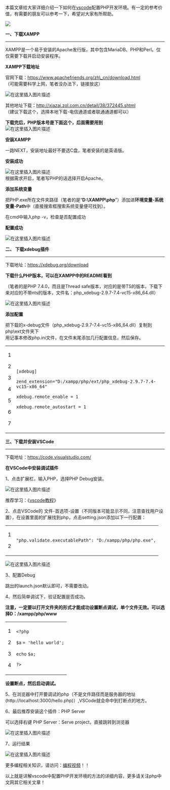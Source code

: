 本篇文章给大家详细介绍一下如何在[vscode](https://www.php.cn/tool/vscode/)配置PHP开发环境。有一定的参考价值，有需要的朋友可以参考一下，希望对大家有所帮助。

![](https://img.php.cn/upload/article/000/000/024/606c3ffb8a7ab407.jpg)

**一、下载XAMPP**

___

XAMPP是一个易于安装的Apache发行版，其中包含MariaDB、PHP和Perl。仅仅需要下载并启动安装程序。  

**XAMPP下载地址**

官网下载：https://www.apachefriends.org/zh\_cn/download.html  
（可能需要科学上网，笔者没办法下，链接放这）

![在这里插入图片描述](https://img.php.cn/upload/article/000/000/024/d21e43fdf7ad207d814b4664307447d3-0.png)

其他地址下载：http://xiazai.zol.com.cn/detail/38/372445.shtml  
（建议下载这个，选择本地下载-电信通道或者联通通道都可以）

**下载完后，PHP版本号是下面这个，后面需要用到**  
![在这里插入图片描述](https://img.php.cn/upload/article/000/000/024/e4b75cebbbbd89aeb5b11d0aabae1d9d-1.png)

**安装XAMPP**

一路NEXT，安装地址最好不要选C盘，笔者安装的是英语版。

**安装成功**

![在这里插入图片描述](https://img.php.cn/upload/article/000/000/024/e4b75cebbbbd89aeb5b11d0aabae1d9d-2.png)  
根据需求开启，笔者写PHP的话选择开启Apache。

**添加系统变量**

把PHP.exe所在文件夹路径（笔者的是“**D:\\XAMPP\\php**”）添加进**环境变量-系统变量-Path**中（直接搜索框搜索系统变量便可找到）。

在cmd中输入php -v，检查是否配置成功

**配置成功**

![在这里插入图片描述](https://img.php.cn/upload/article/000/000/024/d9805bb7a5d00efdfee654d8d8c86851-3.png)

**二、 下载xdebug插件**

___

下载地址：https://xdebug.org/download

**下载什么PHP版本，可以在XAMPP中的README看到**  

（笔者的是PHP 7.4.0，而且是Thread safe版本，对应的是带TS的版本，下载下来对应的不带nts的版本，文件名：php\_xdebug-2.9.7-7.4-vc15-x86\_64.dll）

![在这里插入图片描述](https://img.php.cn/upload/article/000/000/024/d9805bb7a5d00efdfee654d8d8c86851-4.png)  

**添加配置**

把下载的x-debug文件（php\_xdebug-2.9.7-7.4-vc15-x86\_64.dll）复制到php\\ext文件夹下  
用记事本修改php.ini文件，在文件末尾添加几行配置信息，然后保存。

<table><tbody><tr><td><p>1</p><p>2</p><p>3</p><p>4</p><p>5</p><p>6</p><p>7</p></td><td><div><p><code>[xdebug]</code></p><p><code>zend_extension=</code><code>"D:/xampp/php/ext/php_xdebug-2.9.7-7.4-vc15-x86_64"</code></p><p><code>xdebug.remote_enable = 1</code></p><p><code>xdebug.remote_autostart = 1</code></p></div></td></tr></tbody></table>

**三、下载并安装VSCode**

___

下载地址：https://code.visualstudio.com/  

**在VSCode中安装调试插件**

1、点击扩展栏，输入PHP，选择PHP Debug安装。

![在这里插入图片描述](https://img.php.cn/upload/article/000/000/024/c6999b80ef1e766a23333c417b61dfed-5.png)

推荐学习：《[vscode教程](https://www.php.cn/tool/vscode/)》

2、点击VSCode的 文件-首选项-设置（不同版本可能显示不同，注意查找用户设置），在设置里面的扩展找到php，点击setting.json添加以下一行配置：

<table><tbody><tr><td><p>1</p><p>2</p></td><td><div><p><code>"php.validate.executablePath"</code><code>: </code><code>"D:/xampp/php/php.exe"</code><code>,</code></p></div></td></tr></tbody></table>

![在这里插入图片描述](https://img.php.cn/upload/article/000/000/024/c6999b80ef1e766a23333c417b61dfed-6.png)

3、配置Debug

跳出的launch.json默认即可，不需要改动。

4、然后简单调试下，验证配置是否成功。

**注意，一定要以打开文件夹的形式才能成功设置断点调试，单个文件无效。可以选择D：/xampp/php/www**

<table><tbody><tr><td><p>1</p><p>2</p><p>3</p><p>4</p></td><td><div><p><code>&lt;?php</code></p><p><code>$a</code> <code>= </code><code>'hello world'</code><code>;</code></p><p><code>echo</code> <code>$a</code><code>;</code></p><p><code>?&gt;</code></p></div></td></tr></tbody></table>

**设置断点，然后启动调试。**

5、在浏览器中打开要调试的php（不是文件路径而是服务器的地址(http://localhost:3000/hello.php)）,VSCode就会命中到打断点的地方。

6、最后推荐安装这个插件：PHP Server

可以选择右键 PHP Server：Serve project，直接跳转到浏览器

![在这里插入图片描述](https://img.php.cn/upload/article/000/000/024/45c492e42c7e442b8f908b45105a475f-7.png)

7、运行结果

![在这里插入图片描述](https://img.php.cn/upload/article/000/000/024/45c492e42c7e442b8f908b45105a475f-8.png)

更多编程相关知识，请访问：[编程视频](https://www.php.cn/course.html)！！

以上就是详解vscode中配置PHP开发环境的方法的详细内容，更多请关注php中文网其它相关文章！
